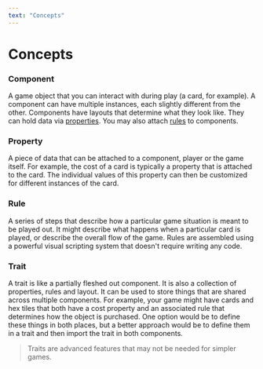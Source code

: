```yaml
---
text: "Concepts"
---
```


# Concepts

### Component

A game object that you can interact with during play (a card, for example).
A component can have multiple instances, each slightly different from the other.
Components have layouts that determine what they look like.
They can hold data via [properties](/guides/automation/properties).
You may also attach [rules](/guides/automation/rules) to components.

### Property

A piece of data that can be attached to a component, player or the game itself.
For example, the cost of a card is typically a property that is attached to the card.
The individual values of this property can then be customized for different instances
of the card.

### Rule

A series of steps that describe how a particular game situation is meant to be played out.
It might describe what happens when a particular card is played, or describe the overall
flow of the game.
Rules are assembled using a powerful visual scripting system that doesn't require writing any code.

### Trait

A trait is like a partially fleshed out component. It is also a collection of properties, rules
and layout. It can be used to store things that are shared across multiple components.
For example, your game might have cards and hex tiles that both have a cost property
and an associated rule that determines how the object is purchased. One option would
be to define these things in both places, but a better approach would be to define
them in a trait and then import the trait in both components.

> Traits are advanced features that may not be needed for simpler games.
